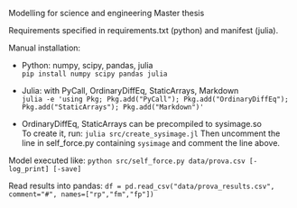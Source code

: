 Modelling for science and engineering Master thesis

Requirements specified in requirements.txt (python) and manifest (julia).

Manual installation:

- Python: numpy, scipy, pandas, julia\
  `pip install numpy scipy pandas julia`

- Julia: with PyCall, OrdinaryDiffEq, StaticArrays, Markdown\
  `julia -e 'using Pkg; Pkg.add("PyCall"); Pkg.add("OrdinaryDiffEq"); Pkg.add("StaticArrays"); Pkg.add("Markdown")'`

- OrdinaryDiffEq, StaticArrays can be precompiled to sysimage.so\
   To create it, run: `julia src/create_sysimage.jl` Then uncomment the line in
  self_force.py containing `sysimage` and comment the line above.

Model executed like:
`python src/self_force.py data/prova.csv [-log_print] [-save]`

Read results into pandas:
`df = pd.read_csv("data/prova_results.csv", comment="#", names=["rp","fm","fp"])`
